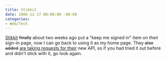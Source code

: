 ```yaml
---
title: Stikkit
date: 2006-12-17 00:00:00 -08:00
categories:
- Web/Tech
---
```


<p><a href="http://www.stikkit.com/">Stikkit</a> <del>finally</del> about two weeks ago put a &quot;keep me signed in&quot; item on their sign-in page, now I can go back to using it as my home page. They <del>also added</del> <a href="http://community.valuesofn.com/stikkit/index.php/board,16.0.html">are taking requests for their</a> new API, so if you had tried it out before and didn't stick with it, go look again.</p>
